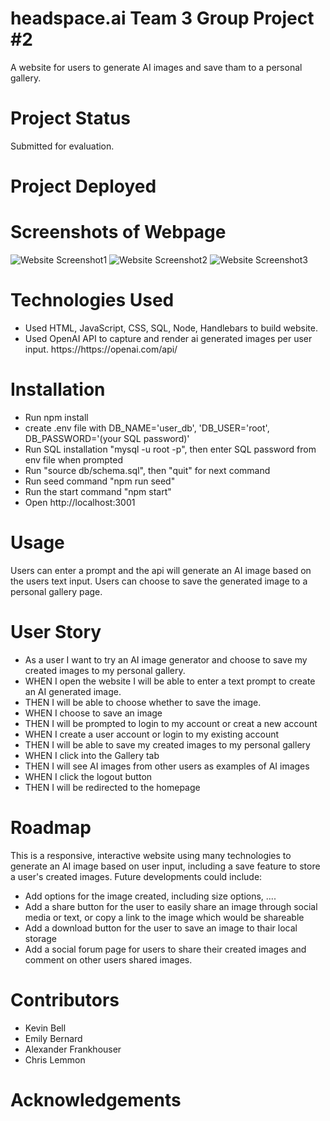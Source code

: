 # headspace.ai  Team 3 Group Project #2
A website for users to generate AI images and save tham to a personal gallery.

# Project Status
Submitted for evaluation.

# Project Deployed

# Screenshots of Webpage
<img src="" alt="Website Screenshot1">
<img src="" alt="Website Screenshot2">
<img src="" alt="Website Screenshot3">

# Technologies Used
<ul>
<li>Used HTML, JavaScript, CSS, SQL, Node, Handlebars to build website.
<li>Used OpenAI API to capture and render ai generated images per user input. https://https://openai.com/api/ 
</ul>


# Installation
<ul>
<li>Run npm install
<li>create .env file with DB_NAME='user_db', 'DB_USER='root', DB_PASSWORD='(your SQL password)'
<li>Run SQL installation "mysql -u root -p", then enter SQL password from env file when prompted
<li>Run "source db/schema.sql", then "quit" for next command
<li>Run seed command "npm run seed"
<li>Run the start command "npm start"
<li>Open http://localhost:3001
</ul>

# Usage
Users can enter a prompt and the api will generate an AI image based on the users text input.
Users can choose to save the generated image to a personal gallery page.

# User Story
<ul>
<li>As a user I want to try an AI image generator and choose to save my created images to my personal gallery.
<li>WHEN I open the website I will be able to enter a text prompt to create an AI generated image.
<li>THEN I will be able to choose whether to save the image.
<li>WHEN I choose to save an image
<li>THEN I will be prompted to login to my account or creat a new account
<li>WHEN I create a user account or login to my existing account
<li>THEN I will be able to save my created images to my personal gallery
<li>WHEN I click into the Gallery tab 
<li>THEN I will see AI images from other users as examples of AI images
<li>WHEN I click the logout button 
<li>THEN I will be redirected to the homepage
</ul>

# Roadmap
This is a responsive, interactive website using many technologies to generate an AI image based on user input, including a save feature to store a user's created images. Future developments could include:
<ul>
<li>Add options for the image created, including size options, ....
<li>Add a share button for the user to easily share an image through social media or text, or copy a link to the image which would be shareable
<li>Add a download button for the user to save an image to thair local storage
<li>Add a social forum page for users to share their created images and comment on other users shared images.
</ul>

# Contributors
<ul>
<li>Kevin Bell
<li>Emily Bernard
<li>Alexander Frankhouser
<li>Chris Lemmon
</ul>

# Acknowledgements